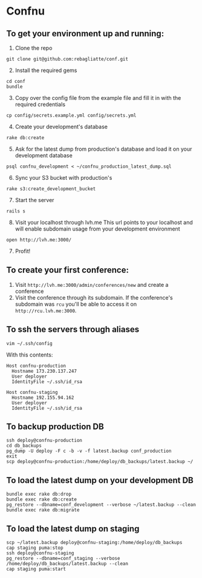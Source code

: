 Confnu
=======

## To get your environment up and running:

1. Clone the repo
  ```
  git clone git@github.com:rebagliatte/conf.git
  ```

2. Install the required gems
  ```
  cd conf
  bundle
  ```

3. Copy over the config file from the example file and fill it in with the required credentials
  ```
  cp config/secrets.example.yml config/secrets.yml
  ```

4. Create your development's database
  ```
  rake db:create
  ```

5. Ask for the latest dump from production's database and load it on your development database
  ```
  psql confnu_development < ~/confnu_production_latest_dump.sql
  ```

6. Sync your S3 bucket with production's
  ```
  rake s3:create_development_bucket
  ```

7. Start the server
  ```
  rails s
  ```

8. Visit your localhost through lvh.me
  This url points to your localhost and will enable subdomain usage from your development environment
  ```
  open http://lvh.me:3000/
  ```

7. Profit!

## To create your first conference:

1. Visit `http://lvh.me:3000/admin/conferences/new` and create a conference
2. Visit the conference through its subdomain. If the conference's subdomain was `rcu` you'll be able to access it on `http://rcu.lvh.me:3000`.

## To ssh the servers through aliases

```
vim ~/.ssh/config
```

With this contents:

```
Host confnu-production
  Hostname 173.230.137.247
  User deployer
  IdentityFile ~/.ssh/id_rsa

Host confnu-staging
  Hostname 192.155.94.162
  User deployer
  IdentityFile ~/.ssh/id_rsa
```

## To backup production DB

```
ssh deploy@confnu-production
cd db_backups
pg_dump -U deploy -F c -b -v -f latest.backup conf_production
exit
scp deploy@confnu-production:/home/deploy/db_backups/latest.backup ~/
```

## To load the latest dump on your development DB

```
bundle exec rake db:drop
bundle exec rake db:create
pg_restore --dbname=conf_development --verbose ~/latest.backup --clean
bundle exec rake db:migrate
```

## To load the latest dump on staging

```
scp ~/latest.backup deploy@confnu-staging:/home/deploy/db_backups
cap staging puma:stop
ssh deploy@confnu-staging
pg_restore --dbname=conf_staging --verbose /home/deploy/db_backups/latest.backup --clean
cap staging puma:start
```
